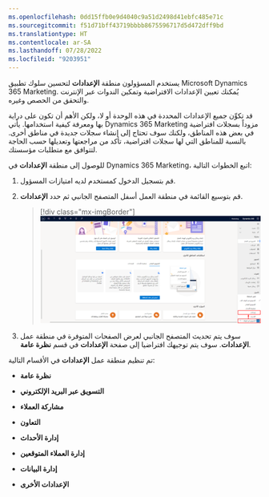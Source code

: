 ```yaml
---
ms.openlocfilehash: 0dd15ffb0e9d4040c9a51d2498d41ebfc485e71c
ms.sourcegitcommit: f51d71bff43719bbbb8675596717d5d472dff9bd
ms.translationtype: HT
ms.contentlocale: ar-SA
ms.lasthandoff: 07/28/2022
ms.locfileid: "9203951"
---
```

يستخدم المسؤولون منطقة **الإعدادات** لتحسين سلوك تطبيق Microsoft Dynamics 365 Marketing. يُمكنك تعيين الإعدادات الافتراضية وتمكين الندوات عبر الإنترنت والتحقق من الحصص وغيره. 

قد تكوِّن جميع الإعدادات المحددة في هذه الوحدة أو لا، ولكن الأهم أن تكون على دراية بها ومعرفة كيفية استخدامها.
يأتي Dynamics 365 Marketing مزوداً بسجلات افتراضية في بعض هذه المناطق، ولكنك سوف تحتاج إلى إنشاء سجلات جديدة في مناطق أخرى. بالنسبة للمناطق التي لها سجلات افتراضية، تأكد من مراجعتها وتعديلها حسب الحاجة لتتوافق مع متطلبات مؤسستك.

للوصول إلى منطقة **الإعدادات** في Dynamics 365 Marketing، اتبع الخطوات التالية:

1.  قم بتسجيل الدخول كمستخدم لديه امتيازات المسؤول.

1.  قم بتوسيع القائمة في منطقة العمل أسفل المتصفح الجانبي ثم حدد **الإعدادات**.

    > [!div class="mx-imgBorder"]
    > [![لقطة شاشة للإعدادات المتقدمة للمسؤول.](../media/access-settings-work-area-ssm.png)](../media/access-settings-work-area-ssm.png#lightbox)

1.  سوف يتم تحديث المتصفح الجانبي لعرض الصفحات المتوفرة في منطقة عمل **الإعدادات**. سوف يتم توجيهك افتراضيا إلى صفحة **الإعدادات** في قسم **نظرة عامة**.

تم تنظيم منطقة عمل **الإعدادات** في الأقسام التالية:  

-   **نظرة عامة**

-   **التسويق عبر البريد الإلكتروني** 

-   **مشاركة العملاء**
 
-   **التعاون**

-   **إدارة الأحداث**

-   **إدارة العملاء المتوقعين**

-   **إدارة البيانات** 

-   **الإعدادات الأخرى**
